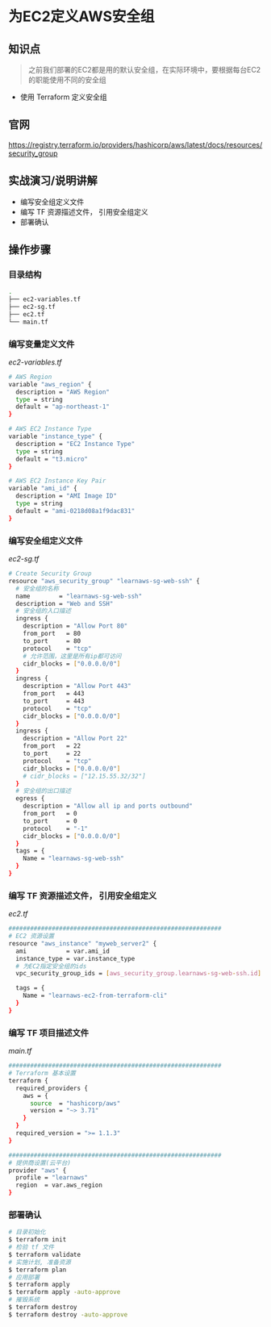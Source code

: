 为EC2定义AWS安全组
=====================

## 知识点

> 之前我们部署的EC2都是用的默认安全组，在实际环境中，要根据每台EC2的职能使用不同的安全组

* 使用 Terraform 定义安全组

## 官网

https://registry.terraform.io/providers/hashicorp/aws/latest/docs/resources/security_group

## 实战演习/说明讲解

+ 编写安全组定义文件
+ 编写 TF 资源描述文件， 引用安全组定义
+ 部署确认

## 操作步骤

### 目录结构

```bash
.
├── ec2-variables.tf
├── ec2-sg.tf
├── ec2.tf
└── main.tf
```

### 编写变量定义文件

*ec2-variables.tf*

```bash
# AWS Region
variable "aws_region" {
  description = "AWS Region"
  type = string
  default = "ap-northeast-1"
}

# AWS EC2 Instance Type
variable "instance_type" {
  description = "EC2 Instance Type"
  type = string
  default = "t3.micro"  
}

# AWS EC2 Instance Key Pair
variable "ami_id" {
  description = "AMI Image ID"
  type = string
  default = "ami-0218d08a1f9dac831"
}
```

### 编写安全组定义文件

*ec2-sg.tf*

```bash
# Create Security Group
resource "aws_security_group" "learnaws-sg-web-ssh" {
  # 安全组的名称
  name        = "learnaws-sg-web-ssh"
  description = "Web and SSH"
  # 安全组的入口描述
  ingress {
    description = "Allow Port 80"
    from_port   = 80
    to_port     = 80
    protocol    = "tcp"
    # 允许范围，这里是所有ip都可访问
    cidr_blocks = ["0.0.0.0/0"]
  }
  ingress {
    description = "Allow Port 443"
    from_port   = 443
    to_port     = 443
    protocol    = "tcp"
    cidr_blocks = ["0.0.0.0/0"]
  }
  ingress {
    description = "Allow Port 22"
    from_port   = 22
    to_port     = 22
    protocol    = "tcp"
    cidr_blocks = ["0.0.0.0/0"]
    # cidr_blocks = ["12.15.55.32/32"]
  }
  # 安全组的出口描述
  egress {
    description = "Allow all ip and ports outbound"
    from_port   = 0
    to_port     = 0
    protocol    = "-1"
    cidr_blocks = ["0.0.0.0/0"]
  }
  tags = {
    Name = "learnaws-sg-web-ssh"
  }
}
```

### 编写 TF 资源描述文件， 引用安全组定义

*ec2.tf*

```bash
###########################################################
# EC2 资源设置
resource "aws_instance" "myweb_server2" {
  ami           = var.ami_id
  instance_type = var.instance_type
  # 为EC2指定安全组的ids
  vpc_security_group_ids = [aws_security_group.learnaws-sg-web-ssh.id]

  tags = {
    Name = "learnaws-ec2-from-terraform-cli"
  }
}
```

### 编写 TF 项目描述文件

*main.tf*

```bash
###########################################################
# Terraform 基本设置
terraform {
  required_providers {
    aws = {
      source  = "hashicorp/aws"
      version = "~> 3.71"
    }
  }
  required_version = ">= 1.1.3"
}

###########################################################
# 提供商设置(云平台)
provider "aws" {
  profile = "learnaws"
  region  = var.aws_region
}
```

### 部署确认

```bash
# 目录初始化
$ terraform init
# 检验 tf 文件
$ terraform validate
# 实施计划, 准备资源
$ terraform plan
# 应用部署
$ terraform apply
$ terraform apply -auto-approve
# 摧毁系统
$ terraform destroy
$ terraform destroy -auto-approve
```

